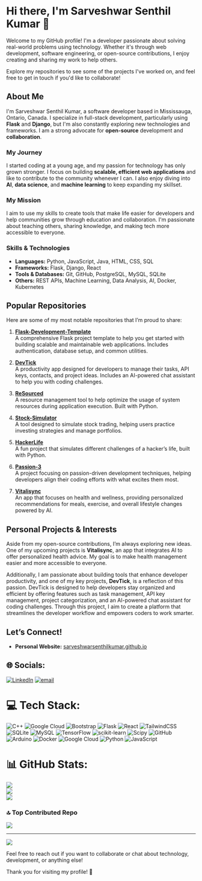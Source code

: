 # Hi there, I'm Sarveshwar Senthil Kumar 👋

Welcome to my GitHub profile! I'm a developer passionate about solving real-world problems using technology. Whether it's through web development, software engineering, or open-source contributions, I enjoy creating and sharing my work to help others.

Explore my repositories to see some of the projects I've worked on, and feel free to get in touch if you'd like to collaborate!

## About Me

I'm Sarveshwar Senthil Kumar, a software developer based in Mississauga, Ontario, Canada. I specialize in full-stack development, particularly using **Flask** and **Django**, but I'm also constantly exploring new technologies and frameworks. I am a strong advocate for **open-source** development and **collaboration**.

### My Journey

I started coding at a young age, and my passion for technology has only grown stronger. I focus on building **scalable, efficient web applications** and like to contribute to the community whenever I can. I also enjoy diving into **AI**, **data science**, and **machine learning** to keep expanding my skillset.

### My Mission

I aim to use my skills to create tools that make life easier for developers and help communities grow through education and collaboration. I'm passionate about teaching others, sharing knowledge, and making tech more accessible to everyone.

### Skills & Technologies

- **Languages:** Python, JavaScript, Java, HTML, CSS, SQL
- **Frameworks:** Flask, Django, React
- **Tools & Databases:** Git, GitHub, PostgreSQL, MySQL, SQLite
- **Others:** REST APIs, Machine Learning, Data Analysis, AI, Docker, Kubernetes

## Popular Repositories

Here are some of my most notable repositories that I’m proud to share:

1. **[Flask-Development-Template](https://github.com/SarveshwarSenthilKumar/Flask-Development-Template)**  
   A comprehensive Flask project template to help you get started with building scalable and maintainable web applications. Includes authentication, database setup, and common utilities.

2. **[DevTick](https://github.com/SarveshwarSenthilKumar/DevTick)**  
   A productivity app designed for developers to manage their tasks, API keys, contacts, and project ideas. Includes an AI-powered chat assistant to help you with coding challenges.

3. **[ReSourced](https://github.com/SarveshwarSenthilKumar/ReSourced)**  
   A resource management tool to help optimize the usage of system resources during application execution. Built with Python.

4. **[Stock-Simulator](https://github.com/SarveshwarSenthilKumar/Stock-Simulator)**  
   A tool designed to simulate stock trading, helping users practice investing strategies and manage portfolios.

5. **[HackerLife](https://github.com/SarveshwarSenthilKumar/HackerLife)**  
   A fun project that simulates different challenges of a hacker’s life, built with Python.

6. **[Passion-3](https://github.com/SarveshwarSenthilKumar/Passion-3)**  
   A project focusing on passion-driven development techniques, helping developers align their coding efforts with what excites them most.

7. **[Vitalisync](https://github.com/SarveshwarSenthilKumar/Vitalisync)**  
   An app that focuses on health and wellness, providing personalized recommendations for meals, exercise, and overall lifestyle changes powered by AI.

## Personal Projects & Interests

Aside from my open-source contributions, I’m always exploring new ideas. One of my upcoming projects is **Vitalisync**, an app that integrates AI to offer personalized health advice. My goal is to make health management easier and more accessible to everyone.

Additionally, I am passionate about building tools that enhance developer productivity, and one of my key projects, **DevTick**, is a reflection of this passion. DevTick is designed to help developers stay organized and efficient by offering features such as task management, API key management, project categorization, and an AI-powered chat assistant for coding challenges. Through this project, I aim to create a platform that streamlines the developer workflow and empowers coders to work smarter.

## Let’s Connect!

- **Personal Website:** [sarveshwarsenthilkumar.github.io](https://sarveshwarsenthilkumar.github.io)

  
## 🌐 Socials:
[![LinkedIn](https://img.shields.io/badge/LinkedIn-%230077B5.svg?logo=linkedin&logoColor=white)](https://linkedin.com/in/SarveshwarSenthilKumar) [![email](https://img.shields.io/badge/Email-D14836?logo=gmail&logoColor=white)](mailto:Sarveshwar313@gmail.com) 

# 💻 Tech Stack:
![C++](https://img.shields.io/badge/c++-%2300599C.svg?style=for-the-badge&logo=c%2B%2B&logoColor=white) ![Google Cloud](https://img.shields.io/badge/GoogleCloud-%234285F4.svg?style=for-the-badge&logo=google-cloud&logoColor=white) ![Bootstrap](https://img.shields.io/badge/bootstrap-%238511FA.svg?style=for-the-badge&logo=bootstrap&logoColor=white) ![Flask](https://img.shields.io/badge/flask-%23000.svg?style=for-the-badge&logo=flask&logoColor=white) ![React](https://img.shields.io/badge/react-%2320232a.svg?style=for-the-badge&logo=react&logoColor=%2361DAFB) ![TailwindCSS](https://img.shields.io/badge/tailwindcss-%2338B2AC.svg?style=for-the-badge&logo=tailwind-css&logoColor=white) ![SQLite](https://img.shields.io/badge/sqlite-%2307405e.svg?style=for-the-badge&logo=sqlite&logoColor=white) ![MySQL](https://img.shields.io/badge/mysql-4479A1.svg?style=for-the-badge&logo=mysql&logoColor=white) ![TensorFlow](https://img.shields.io/badge/TensorFlow-%23FF6F00.svg?style=for-the-badge&logo=TensorFlow&logoColor=white) ![scikit-learn](https://img.shields.io/badge/scikit--learn-%23F7931E.svg?style=for-the-badge&logo=scikit-learn&logoColor=white) ![Scipy](https://img.shields.io/badge/SciPy-%230C55A5.svg?style=for-the-badge&logo=scipy&logoColor=%white) ![GitHub](https://img.shields.io/badge/github-%23121011.svg?style=for-the-badge&logo=github&logoColor=white) ![Arduino](https://img.shields.io/badge/-Arduino-00979D?style=for-the-badge&logo=Arduino&logoColor=white) ![Docker](https://img.shields.io/badge/docker-%230db7ed.svg?style=for-the-badge&logo=docker&logoColor=white) ![Google Cloud](https://img.shields.io/badge/GoogleCloud-%234285F4.svg?style=for-the-badge&logo=google-cloud&logoColor=white) ![Python](https://img.shields.io/badge/python-3670A0?style=for-the-badge&logo=python&logoColor=ffdd54) ![JavaScript](https://img.shields.io/badge/javascript-%23323330.svg?style=for-the-badge&logo=javascript&logoColor=%23F7DF1E)
# 📊 GitHub Stats:
![](https://github-readme-stats.vercel.app/api?username=SarveshwarSenthilKumar&theme=dark&hide_border=false&include_all_commits=true&count_private=true)<br/>
![](https://nirzak-streak-stats.vercel.app/?user=SarveshwarSenthilKumar&theme=dark&hide_border=false)<br/>
![](https://github-readme-stats.vercel.app/api/top-langs/?username=SarveshwarSenthilKumar&theme=dark&hide_border=false&include_all_commits=true&count_private=true&layout=compact)

### 🔝 Top Contributed Repo
![](https://github-contributor-stats.vercel.app/api?username=SarveshwarSenthilKumar&limit=5&theme=dark&combine_all_yearly_contributions=true)

---
[![](https://visitcount.itsvg.in/api?id=SarveshwarSenthilKumar&icon=0&color=0)](https://visitcount.itsvg.in)

<!-- Proudly created with GPRM ( https://gprm.itsvg.in ) -->

Feel free to reach out if you want to collaborate or chat about technology, development, or anything else!

Thank you for visiting my profile! 🚀
